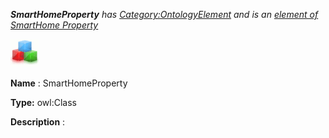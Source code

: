 ___SmartHomeProperty__ 
 has
 [Category:OntologyElement](../../Category/OntologyElement "Category:OntologyElement") 
 and is an
 [element of](../../Property/ElementOf "Property:ElementOf") 
[SmartHome Property](../../Submissions/SmartHome_Property "Submissions:SmartHome Property")_




  





[![Class](../images/thumb/2/27/Class.gif/45px-Class.gif)](../../Image/Class.gif "Class")


__Name__ 
 : SmartHomeProperty
 



__Type:__ 
 owl:Class
 



__Description__ 
 :